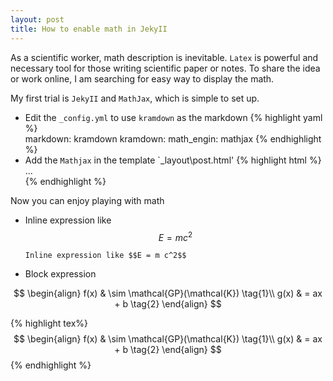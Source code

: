 ```yaml
---
layout: post
title: How to enable math in JekyII
---
```


As a scientific worker, math description is inevitable. `Latex` is powerful and necessary tool for those writing scientific paper or notes. To share the idea or work online, I am searching for easy way to display the math.

My first trial is `JekyII` and `MathJax`, which is simple to set up.



* Edit the `_config.yml` to use `kramdown` as the markdown
   {% highlight yaml %}   
   markdown: kramdown
   kramdown:
     math_engin: mathjax
     {% endhighlight %}
* Add the `Mathjax` in the template `_layout\post.html'
   {% highlight html %}
   <article ...>
   ...
    <script type="text/javascript"
        src="http://cdn.mathjax.org/mathjax/latest/MathJax.js?config=TeX-AMS-MML_HTMLorMML">
    </script>
   </article>
   {% endhighlight %}

Now you can enjoy playing with math

* Inline expression like $$ E = m c^2$$

  ```
  Inline expression like $$E = m c^2$$
  ```
  
* Block expression 

$$
\begin{align}
f(x) & \sim \mathcal{GP}(\mathcal{K}) \tag{1}\\
g(x) & = ax + b \tag{2}
\end{align}
$$

{% highlight tex%}
$$
\begin{align}
f(x) & \sim \mathcal{GP}(\mathcal{K}) \tag{1}\\
g(x) & = ax + b \tag{2}
\end{align}
$$
{% endhighlight %}



   


